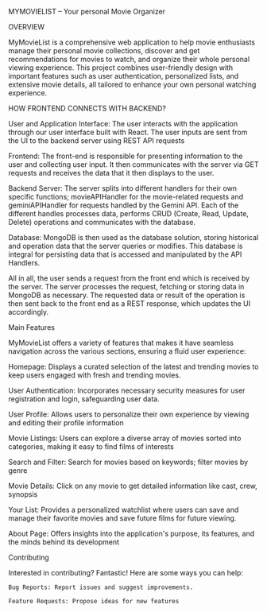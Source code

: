 MYMOVIELIST – Your personal Movie Organizer 

 
OVERVIEW  

MyMovieList is a comprehensive web application to help movie enthusiasts manage their personal movie collections, discover and get recommendations for movies to watch, and organize their whole personal viewing experience. This project combines user-friendly design with important features such as user authentication, personalized lists, and extensive movie details, all tailored to enhance your own personal watching experience.  


HOW FRONTEND CONNECTS WITH BACKEND? 

User and Application Interface: The user interacts with the application through our user interface built with React. The user inputs are sent from the UI to the backend server using REST API requests 

Frontend: The front-end is responsible for presenting information to the user and collecting user input. It then communicates with the server via GET requests and receives the data that it then displays to the user. 

Backend Server: The server splits into different handlers for their own specific functions; movieAPIHandler for the movie-related requests and geminiAPIHandler for requests handled by the Gemini API. Each of the different handles processes data, performs CRUD (Create, Read, Update, Delete) operations and communicates with the database.  

Database: MongoDB is then used as the database solution, storing historical and operation data that the server queries or modifies. This database is integral for persisting data that is accessed and manipulated by the API Handlers.  

All in all, the user sends a request from the front end which is received by the server. The server processes the request, fetching or storing data in MongoDB as necessary. The requested data or result of the operation is then sent back to the front end as a REST response, which updates the UI accordingly.  


Main Features 

MyMovieList offers a variety of features that makes it have seamless navigation across the various sections, ensuring a fluid user experience:  

Homepage: Displays a curated selection of the latest and trending movies to keep users engaged with fresh and trending movies.  

User Authentication: Incorporates necessary security measures for user registration and login, safeguarding user data.  

User Profile: Allows users to personalize their own experience by viewing and editing their profile information  

Movie Listings: Users can explore a diverse array of movies sorted into categories, making it easy to find films of interests  

Search and Filter: Search for movies based on keywords; filter movies by genre 

Movie Details: Click on any movie to get detailed information like cast, crew, synopsis 

Your List: Provides a personalized watchlist where users can save and manage their favorite movies and save future films for future viewing.  

About Page: Offers insights into the application's purpose, its features, and the minds behind its development  

Contributing 

Interested in contributing? Fantastic! Here are some ways you can help:  

	Bug Reports: Report issues and suggest improvements.  

	Feature Requests: Propose ideas for new features 

	 

 
